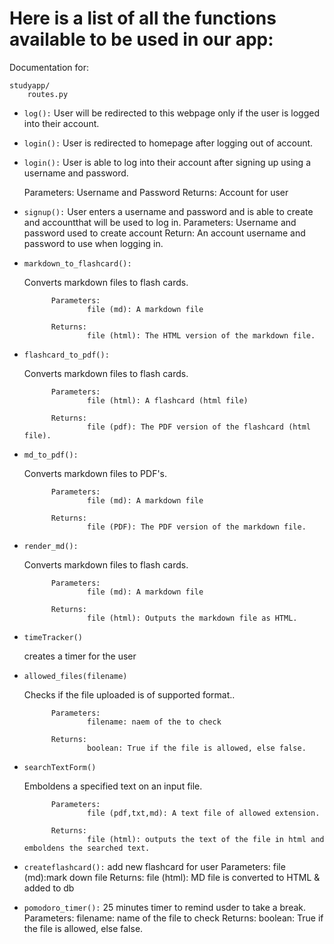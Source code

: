 # Here is a list of all the functions available to be used in our app:

Documentation for: 

    studyapp/
        routes.py

* `log():`
	User will be redirected to this webpage only if the user is logged into their account.

* `login():`
	User is redirected to homepage after logging out of account.

* `login():`
	User is able to log into their account after signing up using a username and password.
	
	Parameters:
		Username and Password
	Returns:
		Account for user

* `signup():`
	User enters a username and password and is able to create and accountthat will be used to log in.
	Parameters:
	Username and password used to create account
	Return:
	An account username and password to use when logging in.


* `markdown_to_flashcard():` 

    Converts markdown files to flash cards.

            Parameters:
                    file (md): A markdown file

            Returns:
                    file (html): The HTML version of the markdown file.

* `flashcard_to_pdf():`

    Converts markdown files to flash cards.

            Parameters:
                    file (html): A flashcard (html file)

            Returns:
                    file (pdf): The PDF version of the flashcard (html file).

* `md_to_pdf():`

    
    Converts markdown files to PDF's.

            Parameters:
                    file (md): A markdown file

            Returns:
                    file (PDF): The PDF version of the markdown file.
    
* `render_md():`

    Converts markdown files to flash cards.

            Parameters:
                    file (md): A markdown file

            Returns:
                    file (html): Outputs the markdown file as HTML.


* `timeTracker()`

    creates a timer for the user

* `allowed_files(filename)`

    Checks if the file uploaded is of supported format..

            Parameters:
                    filename: naem of the to check

            Returns:
                    boolean: True if the file is allowed, else false.

* `searchTextForm()`

    Emboldens a specified text on an input file.

            Parameters:
                    file (pdf,txt,md): A text file of allowed extension.

            Returns:
                    file (html): outputs the text of the file in html and emboldens the searched text.

* `createflashcard():`
        add new flashcard for user
                Parameters:
                        file (md):mark down file 
                Returns: 
                       file (html): MD file is converted to HTML & added to db

* `pomodoro_timer():`
        25 minutes timer to remind usder to take a break.
                Parameters:
                        filename: name of the file to check
                Returns: 
                        boolean: True if the file is allowed, else false.